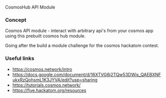 CosmosHub API Module


### Concept

Cosmos API module - interact with arbitrary api's from your cosmos app using this prebuilt cosmos hub module.

Going after the build a module challenge for the cosmos hackatom contest.

### Useful links
* https://cosmos.network/intro
* https://docs.google.com/document/d/16XTVG6j2TQw53DWjs_QAEBXNFukxRzQohsmL1K3JYVA/edit?usp=sharing
* https://tutorials.cosmos.network/
* https://five.hackatom.org/resources
